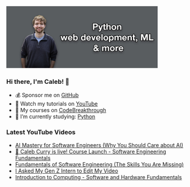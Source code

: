 <img src="github-cover-photo-my-face.jpg" width="400px" />

### Hi there, I'm Caleb! 🍛

- 💰 Sponsor me on [GitHub](https://github.com/sponsors/CalebCurry)
- 🎥 Watch my tutorials on [YouTube](https://www.youtube.com/calebthevideomaker2)
- 📗 My courses on [CodeBreakthrough](https://www.codebreakthrough.com)
- 🤔 I’m currently studying: [Python](https://www.youtube.com/watch?v=s3IvdkCq2_c&t=4254s)

### Latest YouTube Videos
<!-- YOUTUBE:START -->
- [AI Mastery for Software Engineers &lpar;Why You Should Care about AI&rpar;](https://www.youtube.com/watch?v=AOt1Iu--zME)
- [🔴 Caleb Curry is live! Course Launch - Software Engineering Fundamentals](https://www.youtube.com/watch?v=g-TZ7gDoWYM)
- [Fundamentals of Software Engineering &lpar;The Skills You Are Missing&rpar;](https://www.youtube.com/watch?v=lQZh2xRSAxk)
- [I Asked My Gen Z Intern to Edit My Video](https://www.youtube.com/shorts/b5IOlPHaguI)
- [Introduction to Computing - Software and Hardware Fundamentals](https://www.youtube.com/watch?v=JuLKB--zOho)
<!-- YOUTUBE:END -->
